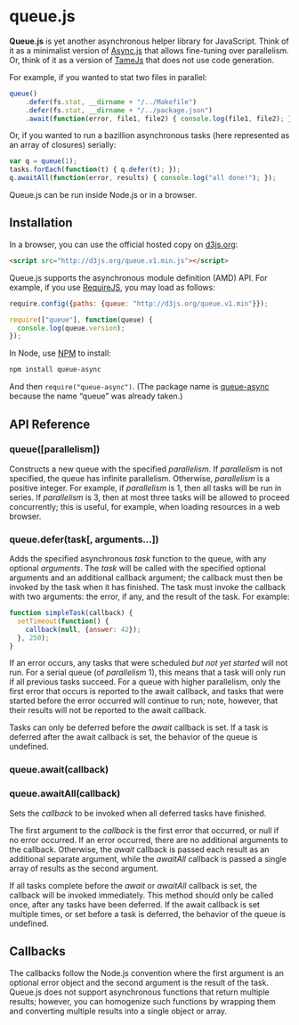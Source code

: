 # queue.js

**Queue.js** is yet another asynchronous helper library for JavaScript. Think of it as a minimalist version of [Async.js](https://github.com/caolan/async) that allows fine-tuning over parallelism. Or, think of it as a version of [TameJs](https://github.com/maxtaco/tamejs/) that does not use code generation.

For example, if you wanted to stat two files in parallel:

```js
queue()
    .defer(fs.stat, __dirname + "/../Makefile")
    .defer(fs.stat, __dirname + "/../package.json")
    .await(function(error, file1, file2) { console.log(file1, file2); });
```

Or, if you wanted to run a bazillion asynchronous tasks (here represented as an array of closures) serially:

```js
var q = queue(1);
tasks.forEach(function(t) { q.defer(t); });
q.awaitAll(function(error, results) { console.log("all done!"); });
```

Queue.js can be run inside Node.js or in a browser.

## Installation

In a browser, you can use the official hosted copy on [d3js.org](http://d3js.org):

```html
<script src="http://d3js.org/queue.v1.min.js"></script>
```

Queue.js supports the asynchronous module definition (AMD) API. For example, if you use [RequireJS](http://requirejs.org/), you may load as follows:

```js
require.config({paths: {queue: "http://d3js.org/queue.v1.min"}});

require(["queue"], function(queue) {
  console.log(queue.version);
});
```

In Node, use [NPM](http://npmjs.org) to install:

```bash
npm install queue-async
```

And then `require("queue-async")`. (The package name is [queue-async](https://npmjs.org/package/queue-async) because the name “queue” was already taken.)

## API Reference

### queue([parallelism])

Constructs a new queue with the specified *parallelism*. If *parallelism* is not specified, the queue has infinite parallelism. Otherwise, *parallelism* is a positive integer. For example, if *parallelism* is 1, then all tasks will be run in series. If *parallelism* is 3, then at most three tasks will be allowed to proceed concurrently; this is useful, for example, when loading resources in a web browser.

### queue.defer(task[, arguments…])

Adds the specified asynchronous *task* function to the queue, with any optional *arguments*. The *task* will be called with the specified optional arguments and an additional callback argument; the callback must then be invoked by the task when it has finished. The task must invoke the callback with two arguments: the error, if any, and the result of the task. For example:

```js
function simpleTask(callback) {
  setTimeout(function() {
    callback(null, {answer: 42});
  }, 250);
}
```

If an error occurs, any tasks that were scheduled *but not yet started* will not run. For a serial queue (of *parallelism* 1), this means that a task will only run if all previous tasks succeed. For a queue with higher parallelism, only the first error that occurs is reported to the await callback, and tasks that were started before the error occurred will continue to run; note, however, that their results will not be reported to the await callback.

Tasks can only be deferred before the *await* callback is set. If a task is deferred after the await callback is set, the behavior of the queue is undefined.

### queue.await(callback)
### queue.awaitAll(callback)

Sets the *callback* to be invoked when all deferred tasks have finished.

The first argument to the *callback* is the first error that occurred, or null if no error occurred. If an error occurred, there are no additional arguments to the callback. Otherwise, the *await* callback is passed each result as an additional separate argument, while the *awaitAll* callback is passed a single array of results as the second argument.

If all tasks complete before the *await* or *awaitAll* callback is set, the callback will be invoked immediately. This method should only be called once, after any tasks have been deferred. If the await callback is set multiple times, or set before a task is deferred, the behavior of the queue is undefined.

## Callbacks

The callbacks follow the Node.js convention where the first argument is an optional error object and the second argument is the result of the task. Queue.js does not support asynchronous functions that return multiple results; however, you can homogenize such functions by wrapping them and converting multiple results into a single object or array.
